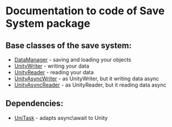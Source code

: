 ﻿# Documentation to code of Save System package

## Base classes of the save system:

* [DataManager]() - saving and loading your objects
* [UnityWriter]() - writing your data
* [UnityReader]() - reading your data
* [UnityAsyncWriter]() - as UnityWriter, but it writing data async
* [UnityAsyncReader]() - as UnityReader, but it reading data async

## Dependencies:

* [UniTask](https://github.com/Cysharp/UniTask) -
  adapts async\await to Unity